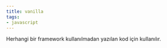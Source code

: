 ```yaml
---
title: vanilla
tags:
- javascript
---
```


Herhangi bir framework kullanılmadan yazılan kod için kullanılır.
